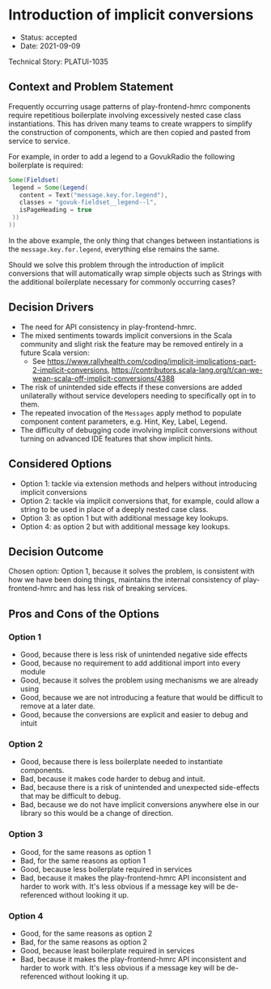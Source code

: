 # Introduction of implicit conversions

* Status: accepted
* Date: 2021-09-09

Technical Story: PLATUI-1035

## Context and Problem Statement

Frequently occurring usage patterns of play-frontend-hmrc components require repetitious boilerplate
involving excessively nested case class instantiations. This has driven many teams to create wrappers to 
simplify the construction of components, which are then copied and pasted from service to service.

For example, in order to add a legend to a GovukRadio the following boilerplate is required:

```scala
Some(Fieldset(
 legend = Some(Legend(
   content = Text("message.key.for.legend"),
   classes = "govuk-fieldset__legend--l",
   isPageHeading = true
 ))
))
```

In the above example, the only thing that changes between instantiations is the `message.key.for.legend`, everything
else remains the same.

Should we solve this problem through the introduction of implicit conversions that will automatically wrap simple
objects such as Strings with the additional boilerplate necessary for commonly occurring cases?  

## Decision Drivers

* The need for API consistency in play-frontend-hmrc.
* The mixed sentiments towards implicit conversions in the Scala community and slight risk the feature may be removed 
  entirely in a future Scala version:
  * See https://www.rallyhealth.com/coding/implicit-implications-part-2-implicit-conversions,
    https://contributors.scala-lang.org/t/can-we-wean-scala-off-implicit-conversions/4388
* The risk of unintended side effects if these conversions are added unilaterally 
  without service developers needing to specifically opt in to them.
* The repeated invocation of the `Messages` apply method to populate component content parameters, e.g. 
  Hint, Key, Label, Legend.
* The difficulty of debugging code involving implicit conversions without turning on advanced IDE features that
  show implicit hints.

## Considered Options

* Option 1: tackle via extension methods and helpers without introducing implicit conversions
* Option 2: tackle via implicit conversions that, for example, could allow a string to be used in place of a 
  deeply nested case class.
* Option 3: as option 1 but with additional message key lookups.
* Option 4: as option 2 but with additional message key lookups.

## Decision Outcome

Chosen option: Option 1, because it solves the problem, is consistent with how we have been doing things, maintains
the internal consistency of play-frontend-hmrc and has less risk of breaking services.

## Pros and Cons of the Options

### Option 1

* Good, because there is less risk of unintended negative side effects
* Good, because no requirement to add additional import into every module
* Good, because it solves the problem using mechanisms we are already using
* Good, because we are not introducing a feature that would be difficult to remove
  at a later date.
* Good, because the conversions are explicit and easier to debug and intuit

### Option 2

* Good, because there is less boilerplate needed to instantiate components.
* Bad, because it makes code harder to debug and intuit.
* Bad, because there is a risk of unintended and unexpected side-effects that may be difficult to debug.
* Bad, because we do not have implicit conversions anywhere else in our library so this would be a change of direction.

### Option 3

* Good, for the same reasons as option 1 
* Bad, for the same reasons as option 1
* Good, because less boilerplate required in services
* Bad, because it makes the play-frontend-hmrc API inconsistent and harder to work with. It's less obvious if
a message key will be de-referenced without looking it up.

### Option 4

* Good, for the same reasons as option 2
* Bad, for the same reasons as option 2
* Good, because least boilerplate required in services
* Bad, because it makes the play-frontend-hmrc API inconsistent and harder to work with. It's less obvious if
  a message key will be de-referenced without looking it up.
